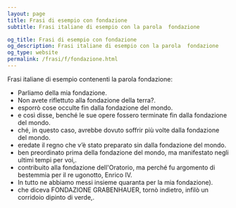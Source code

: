```yaml
---
layout: page
title: Frasi di esempio con fondazione 
subtitle: Frasi italiane di esempio con la parola  fondazione

og_title: Frasi di esempio con fondazione 
og_description: Frasi italiane di esempio con la parola  fondazione
og_type: website
permalink: /frasi/f/fondazione.html
---
```


Frasi italiane di esempio contenenti la parola fondazione:


- Parliamo della mia fondazione.
- Non avete riflettuto alla fondazione della terra?.
- esporrò cose occulte fin dalla fondazione del mondo.
- e così disse, benché le sue opere fossero terminate fin dalla fondazione del mondo.
- ché, in questo caso, avrebbe dovuto soffrir più volte dalla fondazione del mondo.
- eredate il regno che v’è stato preparato sin dalla fondazione del mondo.
- ben preordinato prima della fondazione del mondo, ma manifestato negli ultimi tempi per voi,.
- contribuito alla fondazione dell'Oratorio, ma perché fu argomento di bestemmia per il re ugonotto, Enrico IV.
- In tutto ne abbiamo messi insieme quaranta per la mia fondazione).
- che diceva FONDAZIONE GRABENHAUER, tornò indietro, infilò un corridoio dipinto di verde,.
